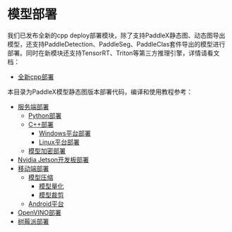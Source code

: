 # 模型部署

我们已发布全新的cpp deploy部署模块，除了支持PaddleX静态图、动态图导出模型，还支持PaddleDetection、PaddleSeg、PaddleClas套件导出的模型进行部署。同时在新模块还支持TensorRT、Triton等第三方推理引擎，详情请看文档：

- [全新cpp部署](../dygraph/deploy)


本目录为PaddleX模型静态图版本部署代码，编译和使用教程参考：

- [服务端部署](../docs/deploy/server/)
  - [Python部署](../docs/deploy/server/python.md)
  - [C++部署](../docs/deploy/server/cpp/)
    - [Windows平台部署](../docs/deploy/server/cpp/windows.md)
    - [Linux平台部署](../docs/deploy/server/cpp/linux.md)
  - [模型加密部署](../docs/deploy/server/encryption.md)
- [Nvidia Jetson开发板部署](../docs/deploy/nvidia-jetson.md)
- [移动端部署](../docs/deploy/paddlelite/)
  - [模型压缩](../docs/deploy/paddlelite/slim)
    - [模型量化](../docs/deploy/paddlelite/slim/quant.md)
    - [模型裁剪](../docs/deploy/paddlelite/slim/prune.md)
  - [Android平台](../docs/deploy/paddlelite/android.md)
- [OpenVINO部署](../docs/deploy/openvino/introduction.md)
- [树莓派部署](../docs/deploy/raspberry/Raspberry.md)

